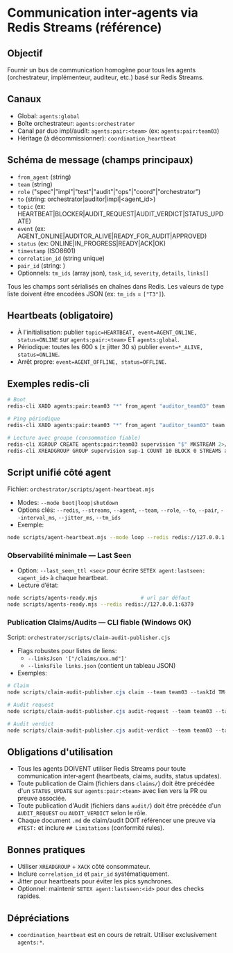 # Communication inter‑agents via Redis Streams (référence)

## Objectif
Fournir un bus de communication homogène pour tous les agents (orchestrateur, implémenteur, auditeur, etc.) basé sur Redis Streams.

## Canaux
- Global: `agents:global`
- Boîte orchestrateur: `agents:orchestrator`
- Canal par duo impl/audit: `agents:pair:<team>` (ex: `agents:pair:team03`)
- Héritage (à décommissionner): `coordination_heartbeat`

## Schéma de message (champs principaux)
- `from_agent` (string)
- `team` (string)
- `role` ("spec"|"impl"|"test"|"audit"|"ops"|"coord"|"orchestrator")
- `to` (string: orchestrator|auditor|impl|<agent_id>)
- `topic` (ex: HEARTBEAT|BLOCKER|AUDIT_REQUEST|AUDIT_VERDICT|STATUS_UPDATE)
- `event` (ex: AGENT_ONLINE|AUDITOR_ALIVE|READY_FOR_AUDIT|APPROVED)
- `status` (ex: ONLINE|IN_PROGRESS|READY|ACK|OK)
- `timestamp` (ISO8601)
- `correlation_id` (string unique)
- `pair_id` (string: <team>)
- Optionnels: `tm_ids` (array json), `task_id`, `severity`, `details`, `links[]`

Tous les champs sont sérialisés en chaînes dans Redis. Les valeurs de type liste doivent être encodées JSON (ex: `tm_ids` = `["T3"]`).

## Heartbeats (obligatoire)
- À l'initialisation: publier `topic=HEARTBEAT, event=AGENT_ONLINE, status=ONLINE` sur `agents:pair:<team>` ET `agents:global`.
- Périodique: toutes les 600 s (± jitter 30 s) publier `event=*_ALIVE, status=ONLINE`.
- Arrêt propre: `event=AGENT_OFFLINE, status=OFFLINE`.

## Exemples redis‑cli
```bash
# Boot
redis-cli XADD agents:pair:team03 "*" from_agent "auditor_team03" team "team03" role "audit" to "orchestrator" topic "HEARTBEAT" event "AGENT_ONLINE" status "ONLINE" timestamp "$(date -Is)" correlation_id "$(uuidgen)" pair_id "team03" tm_ids "[\"team03\"]" details "boot heartbeat"

# Ping périodique
redis-cli XADD agents:pair:team03 "*" from_agent "auditor_team03" team "team03" role "audit" to "orchestrator" topic "HEARTBEAT" event "AUDITOR_ALIVE" status "ONLINE" timestamp "$(date -Is)" correlation_id "$(uuidgen)" pair_id "team03" tm_ids "[\"team03\"]" details "periodic heartbeat"

# Lecture avec groupe (consommation fiable)
redis-cli XGROUP CREATE agents:pair:team03 supervision "$" MKSTREAM 2>/dev/null
redis-cli XREADGROUP GROUP supervision sup-1 COUNT 10 BLOCK 0 STREAMS agents:pair:team03 >
```

## Script unifié côté agent
Fichier: `orchestrator/scripts/agent-heartbeat.mjs`
- Modes: `--mode boot|loop|shutdown`
- Options clés: `--redis`, `--streams`, `--agent`, `--team`, `--role`, `--to`, `--pair`, `--interval_ms`, `--jitter_ms`, `--tm_ids`
- Exemple:
```bash
node scripts/agent-heartbeat.mjs --mode loop --redis redis://127.0.0.1:6379 --streams agents:pair:team03,agents:global --agent auditor_team03 --team team03 --role audit --to orchestrator --pair team03 --interval_ms 600000 --jitter_ms 30000
```

### Observabilité minimale — Last Seen
- Option: `--last_seen_ttl <sec>` pour écrire `SETEX agent:lastseen:<agent_id>` à chaque heartbeat.
- Lecture d’état:
```bash
node scripts/agents-ready.mjs              # url par défaut
node scripts/agents-ready.mjs --redis redis://127.0.0.1:6379
```

### Publication Claims/Audits — CLI fiable (Windows OK)
Script: `orchestrator/scripts/claim-audit-publisher.cjs`
- Flags robustes pour listes de liens:
  - `--linksJson '["/claims/xxx.md"]'`
  - `--linksFile links.json` (contient un tableau JSON)
- Exemples:
```powershell
# Claim
node scripts/claim-audit-publisher.cjs claim --team team03 --taskId TM-03 --details 'Claim publié' --linksJson '["/claims/20250813_x.md"]'

# Audit request
node scripts/claim-audit-publisher.cjs audit-request --team team03 --taskId TM-03 --details 'Ready for audit' --linksFile links.json

# Audit verdict
node scripts/claim-audit-publisher.cjs audit-verdict --team team03 --taskId TM-03 --event APPROVED --details 'OK' --links https://pr/123
```

## Obligations d'utilisation
- Tous les agents DOIVENT utiliser Redis Streams pour toute communication inter‑agent (heartbeats, claims, audits, status updates).
- Toute publication de Claim (fichiers dans `claims/`) doit être précédée d'un `STATUS_UPDATE` sur `agents:pair:<team>` avec lien vers la PR ou preuve associée.
- Toute publication d'Audit (fichiers dans `audit/`) doit être précédée d'un `AUDIT_REQUEST` ou `AUDIT_VERDICT` selon le rôle.
- Chaque document `.md` de claim/audit DOIT référencer une preuve via `#TEST:` et inclure `## Limitations` (conformité rules).

## Bonnes pratiques
- Utiliser `XREADGROUP` + `XACK` côté consommateur.
- Inclure `correlation_id` et `pair_id` systématiquement.
- Jitter pour heartbeats pour éviter les pics synchrones.
- Optionnel: maintenir `SETEX agent:lastseen:<id>` pour des checks rapides.

## Dépréciations
- `coordination_heartbeat` est en cours de retrait. Utiliser exclusivement `agents:*`.
